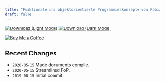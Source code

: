 ```yaml
---
title: "Funktionale und objektorientierte Programmierkonzepte von Fabian Damken (deutsch)"
draft: false
---
```


[![Download (Light Mode)](/download.png)](fop-summary.pdf)
[![Download (Dark Mode)](/download-dark.png)](fop-summary-dark.pdf)

[![Buy Me a Coffee](/kofi.png)](https://ko-fi.com/fdamken)

## Recent Changes
- `2020-05-15` Made documents compile.
- `2020-05-15` Streamlined FoP.
- `2019-08-15` Initial commit.
